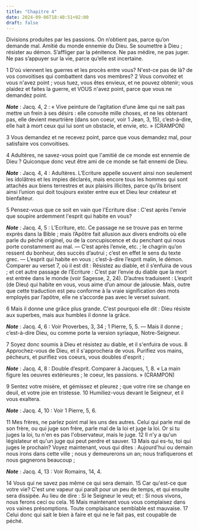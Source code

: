 ```yaml
---
title: "Chapitre 4"
date: 2024-09-06T18:40:51+02:00
draft: false
---
```



Divisions produites par les passions.
On n’obtient pas, parce qu’on demande mal.
Amitié du monde ennemie du Dieu.
Se soumettre à Dieu ; résister au démon.
S’affliger par la pénitence.
Ne pas médire, ne pas juger.
Ne pas s’appuyer sur la vie, parce qu’elle est incertaine.


1 D'où viennent les guerres et les procès entre vous? N'est-ce pas de là? de vos convoitises qui combattent dans vos membres? 2 Vous convoitez et vous n'avez point ; vous tuez, vous êtes envieux, et ne pouvez obtenir; vous plaidez et faites la guerre, et VOUS n'avez point, parce que vous ne demandez point.

***Note*** :  Jacq. 4, 2 : « Vive peinture de l’agitation d’une âme qui ne sait pas mettre un frein à ses désirs : elle convoite mille choses, et ne les obtenant pas, elle devient meurtrière (dans son coeur, voir 1 Jean, 3, 15), c’est-à-dire, elle hait à mort ceux qui lui sont un obstacle, et envie, etc. » (CRAMPON)

3 Vous demandez et ne recevez point, parce que vous demandez mal, pour satisfaire vos convoitises.


4 Adultères, ne savez-vous point que l'amitié de ce monde est ennemie de Dieu ? Quiconque donc veut être ami de ce monde se fait ennemi de Dieu.

***Note*** :  Jacq. 4, 4 : Adultères. L’Ecriture appelle souvent ainsi non seulement les idolâtres et les impies déclarés, mais encore tous les hommes qui sont attachés aux biens terrestres et aux plaisirs illicites, parce qu’ils brisent ainsi l’union qui doit toujours exister entre eux et Dieu leur créateur et bienfaiteur.

5 Pensez-vous que ce soit en vain que l'Ecriture dise : C'est après l'envie que soupire ardemment l'esprit qui habite en vous?

***Note*** :  Jacq. 4, 5 : L’Ecriture, etc. Ce passage ne se trouve pas en terme exprès dans la Bible ; mais l’Apôtre fait allusion aux divers endroits où elle parle du péché originel, ou de la concupiscence et du penchant qui nous porte constamment au mal. ― C’est après l’envie, etc. ; le chagrin qu’on ressent du bonheur, des succès d’autrui ; c’est en effet le sens du texte grec. ― L’esprit qui habite en vous ; c’est-à-dire l’esprit malin, le démon. Comparer au verset 7, où il est dit : Résistez au diable, et il s’enfuira de vous ; et cet autre passage de l’Ecriture : C’est par l’envie du diable que la mort est entrée dans le monde (voir Sagesse, 2, 24). D’autres traduisent : L’esprit (de Dieu) qui habite en vous, vous aime d’un amour de jalousie. Mais, outre que cette traduction est peu conforme à la vraie signification des mots employés par l’apôtre, elle ne s’accorde pas avec le verset suivant.

6 Mais il donne une grâce plus grande. C'est pourquoi elle dit : Dieu résiste aux superbes, mais aux humbles il donne la grâce.

***Note*** :  Jacq. 4, 6 : Voir Proverbes, 3, 34 ; 1 Pierre, 5, 5. ― Mais il donne ; c’est-à-dire Dieu, ou comme porte la version syriaque, Notre-Seigneur.

7 Soyez donc soumis à Dieu et résistez au diable, et il s'enfuira de vous. 8 Approchez-vous de Dieu, et il s'approchera de vous. Purifiez vos mains, pécheurs, et purifiez vos coeurs, vous doubles d'esprit ;

***Note*** :  Jacq. 4, 8 : Double d’esprit. Comparer à Jacques, 1, 8. « La main figure les oeuvres extérieures ; le coeur, les passions. » (CRAMPON)

9 Sentez votre misère, et gémissez et pleurez ; que votre rire se change en deuil, et votre joie en tristesse. 10 Humiliez-vous devant le Seigneur, et il vous exaltera.

***Note*** :  Jacq. 4, 10 : Voir 1 Pierre, 5, 6.


11 Mes frères, ne parlez point mal les uns des autres. Celui qui parle mal de son frère, ou qui juge son frère, parle mal de la loi et juge la loi. Or si tu juges la loi, tu n'en es pas l'observateur, mais le juge. 12 Il n'y a qu'un législateur et qu'un juge qui peut perdre et sauver. 13 Mais qui es-tu, toi qui juges le prochain? Voyez maintenant, vous qui dites : Aujourd'hui ou demain nous irons dans cette ville ; nous y demeurerons un an; nous trafiquerons et nous gagnerons beaucoup ;

***Note*** :  Jacq. 4, 13 : Voir Romains, 14, 4.


14 Vous qui ne savez pas même ce qui sera demain. 15 Car qu'est-ce que votre vie? C'est une vapeur qui paraît pour un peu de temps, et qui ensuite sera dissipée. Au lieu de dire : Si le Seigneur le veut; et : Si nous vivons, nous ferons ceci ou cela. 16 Mais maintenant vous vous complaisez dans vos vaines présomptions. Toute complaisance semblable est mauvaise. 17 Celui donc qui sait le bien à faire et qui ne le fait pas, est coupable de péché.

